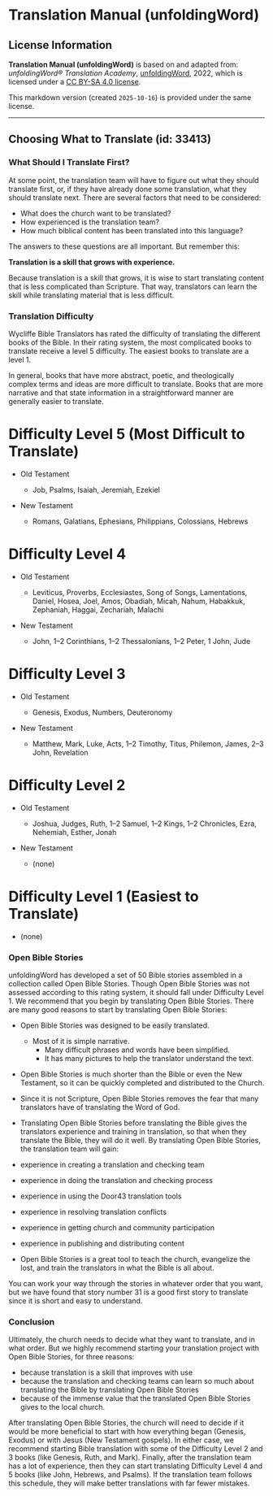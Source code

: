 # Translation Manual (unfoldingWord)

## License Information

**Translation Manual (unfoldingWord)** is based on and adapted from: _unfoldingWord® Translation Academy_, [unfoldingWord](https://unfoldingword.org/utw), 2022, which is licensed under a [CC BY-SA 4.0 license](https://creativecommons.org/licenses/by-sa/4.0/legalcode.en).

This markdown version (created `2025-10-16`) is provided under the same license.



--------------------------------

## Choosing What to Translate (id: 33413)

### What Should I Translate First?

At some point, the translation team will have to figure out what they should translate first, or, if they have already done some translation, what they should translate next. There are several factors that need to be considered:

* What does the church want to be translated?
* How experienced is the translation team?
* How much biblical content has been translated into this language?

The answers to these questions are all important. But remember this:

**Translation is a skill that grows with experience.**

Because translation is a skill that grows, it is wise to start translating content that is less complicated than Scripture. That way, translators can learn the skill while translating material that is less difficult.

### Translation Difficulty

Wycliffe Bible Translators has rated the difficulty of translating the different books of the Bible. In their rating system, the most complicated books to translate receive a level 5 difficulty. The easiest books to translate are a level 1\.

In general, books that have more abstract, poetic, and theologically complex terms and ideas are more difficult to translate. Books that are more narrative and that state information in a straightforward manner are generally easier to translate.

Difficulty Level 5 (Most Difficult to Translate)
================================================

* Old Testament

    + Job, Psalms, Isaiah, Jeremiah, Ezekiel
* New Testament

    + Romans, Galatians, Ephesians, Philippians, Colossians, Hebrews

Difficulty Level 4
==================

* Old Testament

    + Leviticus, Proverbs, Ecclesiastes, Song of Songs, Lamentations, Daniel, Hosea, Joel, Amos, Obadiah, Micah, Nahum, Habakkuk, Zephaniah, Haggai, Zechariah, Malachi
* New Testament

    + John, 1–2 Corinthians, 1–2 Thessalonians, 1–2 Peter, 1 John, Jude

Difficulty Level 3
==================

* Old Testament

    + Genesis, Exodus, Numbers, Deuteronomy
* New Testament

    + Matthew, Mark, Luke, Acts, 1–2 Timothy, Titus, Philemon, James, 2–3 John, Revelation

Difficulty Level 2
==================

* Old Testament

    + Joshua, Judges, Ruth, 1–2 Samuel, 1–2 Kings, 1–2 Chronicles, Ezra, Nehemiah, Esther, Jonah
* New Testament

    + (none)

Difficulty Level 1 (Easiest to Translate)
=========================================

* (none)

### Open Bible Stories

unfoldingWord has developed a set of 50 Bible stories assembled in a collection called Open Bible Stories. Though Open Bible Stories was not assessed according to this rating system, it should fall under Difficulty Level 1\. We recommend that you begin by translating Open Bible Stories. There are many good reasons to start by translating Open Bible Stories:

* Open Bible Stories was designed to be easily translated.

    + Most of it is simple narrative.
        + Many difficult phrases and words have been simplified.
        + It has many pictures to help the translator understand the text.
* Open Bible Stories is much shorter than the Bible or even the New Testament, so it can be quickly completed and distributed to the Church.
* Since it is not Scripture, Open Bible Stories removes the fear that many translators have of translating the Word of God.
* Translating Open Bible Stories before translating the Bible gives the translators experience and training in translation, so that when they translate the Bible, they will do it well. By translating Open Bible Stories, the translation team will gain:

* experience in creating a translation and checking team
* experience in doing the translation and checking process
* experience in using the Door43 translation tools
* experience in resolving translation conflicts
* experience in getting church and community participation
* experience in publishing and distributing content

* Open Bible Stories is a great tool to teach the church, evangelize the lost, and train the translators in what the Bible is all about.

You can work your way through the stories in whatever order that you want, but we have found that story number 31 is a good first story to translate since it is short and easy to understand.

### Conclusion

Ultimately, the church needs to decide what they want to translate, and in what order. But we highly recommend starting your translation project with Open Bible Stories, for three reasons:

* because translation is a skill that improves with use
* because the translation and checking teams can learn so much about translating the Bible by translating Open Bible Stories
* because of the immense value that the translated Open Bible Stories gives to the local church.

After translating Open Bible Stories, the church will need to decide if it would be more beneficial to start with how everything began (Genesis, Exodus) or with Jesus (New Testament gospels). In either case, we recommend starting Bible translation with some of the Difficulty Level 2 and 3 books (like Genesis, Ruth, and Mark). Finally, after the translation team has a lot of experience, then they can start translating Difficulty Level 4 and 5 books (like John, Hebrews, and Psalms). If the translation team follows this schedule, they will make better translations with far fewer mistakes.


